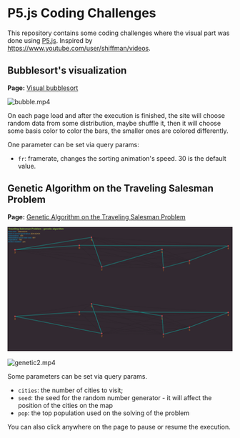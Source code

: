 # P5.js Coding Challenges

This repository contains some coding challenges where the visual part was done using [P5.js](https://p5js.org). Inspired by https://www.youtube.com/user/shiffman/videos.



## Bubblesort's visualization

**Page:** [Visual bubblesort](https://alrestevam.github.io/p5-js-coding-challenges/bubblesort.html)

![bubble.mp4](README.assets/bubble.mp4.gif)

On each page load and after the execution is finished, the site will choose random data from some distribution, maybe shuffle it, then it will choose some basis color to color the bars, the smaller ones are colored differently.

One parameter can be set via query params:

* `fr`: framerate, changes the sorting animation's speed. 30 is the default value.



## Genetic Algorithm on the Traveling Salesman Problem

**Page:** [Genetic Algorithm on the Traveling Salesman Problem](https://alrestevam.github.io/p5-js-coding-challenges/genetic_tsp.html)

![image-20200608192542640](README.assets/image-20200608192542640.png)

![genetic2.mp4](README.assets/genetic2.mp4.gif)

Some parameters can be set via query params.

* `cities`: the number of cities to visit;
* `seed`: the seed for the random number generator - it will affect the position of the cities on the map
* `pop`: the top population used on the solving of the problem

You can also click anywhere on the page to pause or resume the execution.

